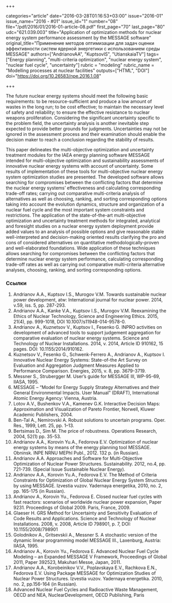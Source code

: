 +++

categories="article"
date="2016-03-28T01:16:53+03:00"
issue="2016-01"
issue_name="2016 - #01"
issue_id="1"
number="08"
file="/pdf/2016/01/2016-01-article-08.pdf"
first_page="70"
last_page="80"
udc="621.039.003"
title="Application of optimization methods for nuclear energy system performance assessment by the MESSAGE software"
original_title="Применение методов оптимизации для задач оценки эффективности систем ядерной энергетики с использованием среды MESSAGE"
authors=["AndrianovAA", "KuptsovIS", "UtianskaiaTV"]
tags=["Energy planning", "multi-criteria optimization", "nuclear energy system", "nuclear fuel cycle", "uncertainty"]
rubric = "modeling"
rubric_name = "Modelling processes at nuclear facilities"
outputs=["HTML", "DOI"]
doi="https://doi.org/10.26583/npe.2016.1.08"

+++

The future nuclear energy systems should meet the following basic requirements: to be resource-sufficient and produce a low amount of wastes in the long run; to be cost effective; to maintain the necessary level of safety and reliability; to ensure the effective resistance to nuclear weapons proliferation. Considering the significant uncertainty specific to the problem field, the uncertainty analysis is another inevitable step expected to provide better grounds for judgments. Uncertainties may not be ignored in the assessment process and their examination should enable the decision maker to reach a conclusion regarding the stability of results.

This paper delineates the multi-objective optimization and uncertainty treatment modules for the IAEA energy planning software MESSAGE intended for multi-objective optimization and sustainability assessments of innovative nuclear energy systems with account of uncertainty. Some results of implementation of these tools for multi-objective nuclear energy system optimization studies are presented. The developed software allows searching for compromises between the conflicting factors that determine the nuclear energy systems’ effectiveness and calculating corresponding trade-off rates; carrying out comparative multi-criteria analysis of alternatives as well as choosing, ranking, and sorting corresponding options taking into account the evolution dynamics, structure and organization of a nuclear fuel cycle and the most important system constraints and restrictions. The application of the state-of-the-art multi-objective optimization and uncertainty treatment methods for integrated, analytical and foresight studies on a nuclear energy system deployment provide added values to an analysis of possible options and give reasonable stable well-interpreted and decision-making oriented results clarifying the pro and cons of considered alternatives on quantitative methodologically-proven and well-elaborated foundations. Wide application of these techniques allows searching for compromises between the conflicting factors that determine nuclear energy system performance, calculating corresponding trade-off rates as well as carrying out comparative multi-criteria alternative analyses, choosing, ranking, and sorting corresponding options.

### Ссылки

1. Andrianov A.A., Kuptsov I.S., Murogov V.M. Towards sustainable nuclear power development, atw: International journal for nuclear power. 2014, v.59, iss. 5, pp. 287-293.
2. Andrianov A.A., Kanke V.A., Kuptsov I.S., Murogov V.M. Reexamining the Ethics of Nuclear Technology, Science and Engineering Ethics. 2015, 21(4), pp. 999-1018, DOI 10.1007/s11948-014-9578-0.
3. Andrianov A., Kuznetsov V., Kuptsov I., Fesenko G. INPRO activities on development of advanced tools to support judgement aggregation for comparative evaluation of nuclear energy systems. Science and Technology of Nuclear Installations. 2014, v. 2014, Article ID 910162, 15 pages. DOI: 10.1155/2014/910162.
4. Kuznetsov V., Fesenko G., Schwenk-Ferrero A., Andrianov A., Kuptsov I. Innovative Nuclear Energy Systems: State-of-the Art Survey on Evaluation and Aggregation Judgment Measures Applied to Performance Comparison. Energies, 2015, v. 8, pp. 3679-3719.
5. Messner S., Strubergger M. User’s guide for MESSAGE III, WP-95-69, IIASA, 1995.
6. MESSAGE – “Model for Energy Supply Strategy Alternatives and their General Environmental Impacts. User Manual” (DRAFT), International Atomic Energy Agency: Vienna, Austria.
7. Lotov A.V., Bushenkov V.A., Kamenev G.K. Interactive Decision Maps: Approximation and Visualization of Pareto Frontier, Norwell, Kluwer Academic Publishers, 2004.
8. Ben-Tal A., Nemirovski A. Robust solutions to uncertain programs. Oper. Res., 1999, Lett. 25, pp. 1–13.
9. Bertsimas D., Sim M. The price of robustness. Operations Research, 2004, 52(1) pp. 35-53.
10. Andrianov A.A., Korovin Yu.A., Fedorova E.V. Optimization of nuclear energy systems by means of the energy planning tool MESSAGE. Obninsk. INPE NRNU MEPhI Publ., 2012. 132 p. (in Russian).
11. Andrianov A.A. Approaches and Software for Multi-Objective Optimization of Nuclear Power Structures. Sustainability. 2012, no.4, pp. 721-739. (Special Issue Sustainable Nuclear Energy).
12. Andrianov A.A., Korovin Yu.A., Fedorova E.V. The Method of Criteria Constraints for Optimization of Global Nuclear Energy System Structures by using MESSAGE. Izvestia vuzov. Yadernaya energetika, 2010, no. 2, pp. 165-175 (in Russian).
13. Andrianov A., Korovin Yu., Fedorova E. Closed nuclear fuel cycles with fast reactors: scenarios of worldwide nuclear power expansion, Paper 9231. Proceedings of Global 2009. Paris, France, 2009.
14. Glaeser H. GRS Method for Uncertainty and Sensitivity Evaluation of Code Results and Applications. Science and Technology of Nuclear Installations. 2008, v. 2008, Article ID 798901, p. 7, DOI: 10.1155/2008/798901
15. Golodnikov A., Gritsevskii A., Messner S. A stochastic version of the dynamic linear programming model MESSAGE III., Laxenburg, Austria: IIASA, 1995.
16. Andrianov A., Korovin Yu., Fedorova E. Advanced Nuclear Fuel Cycle Modeling – an Expanded MESSAGE V Framework, Proceedings of Global 2011, Paper 392523, Makuhari Messe, Japan, 2011.
17. Andrianov A.A., Korobeinikov V.V., Poplavskaya E.V., Rachkova E.N., Fedorova E.V. Using Package MESSAGE for Optimization Studies of Nuclear Power Structures. Izvestia vuzov. Yadernaya energetika. 2010, no. 2, pp.156-164 (in Russian).
18. Advanced Nuclear Fuel Cycles and Radioactive Waste Management, OECD and NEA, NuclearDevelopment, OECD Publishing, Paris